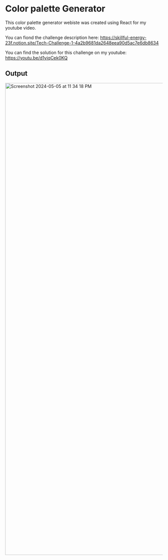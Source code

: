 # Color palette Generator

This color palette generator webiste was created using React for my youtube video. 

You can fiond the challenge description here: https://skillful-energy-23f.notion.site/Tech-Challenge-1-4a2b9681da2648eea90d5ac7e6db8634

You can find the solution for this challenge on my youtube: https://youtu.be/d1yiqCek0KQ

## Output

<img width="1512" alt="Screenshot 2024-05-05 at 11 34 18 PM" src="https://github.com/oppia/oppia/assets/9396084/f39cf273-f94f-4d26-ab02-c58774a8a96e">

